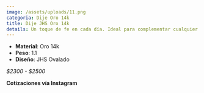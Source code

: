 ```yaml
---
image: /assets/uploads/11.png
categoria: Dije Oro 14k
title: Dije JHS Oro 14k
details: Un toque de fe en cada día. Ideal para complementar cualquier cadena.
---
```

* **Material**: Oro 14k
* **Peso**: 1.1
* **Diseño**: JHS Ovalado

*$﻿2300 - $2500*

**Cotizaciones vía Instagram**